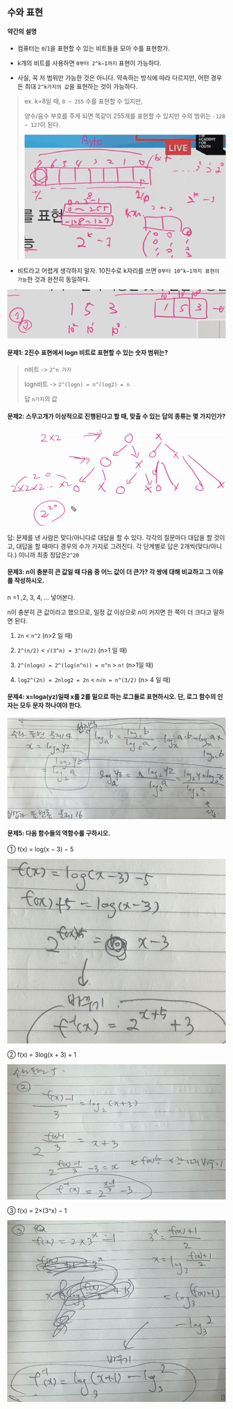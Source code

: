 ## 수와 표현



#### 약간의 설명

* 컴퓨터는 `0`/`1`을 표현할 수 있는 비트들을 모아 수를 표현항가.

* k개의 비트를 사용하면 `0부터 2^k−1까지` 표현이 가능하다.

* 사실, 꼭 저 범위만 가능한 것은 아니다. 약속하는 방식에 따라 다르지만, 어떤 경우든 최대 `2^k가지의 값`을 표현하는 것이 가능하다. 

>  ex. k=8일 때, `0 ~ 255` 수를 표현할 수 있지만, 
>
>  양수/음수 부호를 주게 되면 똑같이 255개를 표현할 수 있지만 수의 범위는 `-128 ~ 127`이 된다. 
>
>  ![image-20201022140254397](images/image051.png)



* 비트라고 어렵게 생각하지 말자. 10진수로 k자리를 쓰면 `0부터 10^k−1까지 표현이 가능`한 것과 완전히 동일하다.

![image-20201022140105613](images/image050.png)







#### 문제1: 2진수 표현에서 logn 비트로 표현할 수 있는 숫자 범위는?

> n비트 ->  `2^n 가지`
>
> logn비트 -> `2^(logn) = n^(log2) = n`
>
> 답 `n가지`의 값



#### 문제2: 스무고개가 이상적으로 진행된다고 할 때, 맞출 수 있는 답의 종류는 몇 가지인가?



![image-20201022091444580](images/image012.png)

답: 문제를 낸 사람은 맞다/아니다로 대답을 할 수 있다. 각각의 질문마다 대답을 할 것이고, 대답을 할 때마다 경우의 수가 가지로 그려진다. 각 단계별로 답은 2개씩(맞다/아니다.) 이니까 최종 정답은`2^20 `



#### 문제3: n이 충분히 큰 값일 때 다음 중 어느 값이 더 큰가? 각 쌍에 대해 비교하고 그 이유를 작성하시오.

n =1 ,2, 3, 4, ... 넣어본다. 

n이 충분히 큰 값이라고 했으므로, 일정 값 이상으로 n이 커지면 한 쪽이 더 크다고 말하면 된다. 

1. `2n` < `n^2` (n>2 일 때)

2. `2^(n/2)` < `√(3^n) = 3^(n/2)` (n>1 일 때)

3. `2^(nlogn) = 2^(log(n^n)) = n^n` > `n!` (n>1일 때)

4. `log2^(2n) = 2nlog2 = 2n` < `n√n = n^(3/2)` (n> 4 일 때)



#### 문제4:  x=loga(yz)일때 x를 2를 밑으로 하는 로그들로 표현하시오. 단, 로그 함수의 인자는 모두 문자 하나여야 한다.

![image-20201022112412771](images/image020.png)



#### 문제5: 다음 함수들의 역함수를 구하시오.

① f(x) = log(x − 3) − 5

![KakaoTalk_20201022_113030697](images/image024.png)

② f(x) = 3log(x + 3) + 1

![image-20201022112443096](images/image021.png)

③ f(x) = 2×(3^x) − 1

![image-20201022112504294](images/image022.png)


